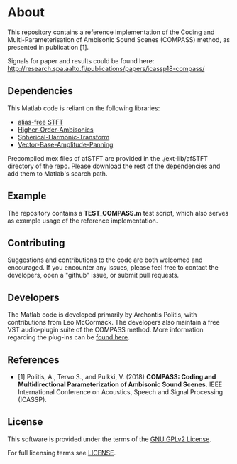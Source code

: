 # About

This repository contains a reference implementation of the Coding and Multi-Parameterisation of Ambisonic Sound Scenes (COMPASS) method, as presented in publication [1].

Signals for paper and results could be found here: http://research.spa.aalto.fi/publications/papers/icassp18-compass/

## Dependencies

This Matlab code is reliant on the following libraries:
* [alias-free STFT](https://github.com/jvilkamo/afSTFT)
* [Higher-Order-Ambisonics](https://github.com/polarch/Higher-Order-Ambisonics)
* [Spherical-Harmonic-Transform](https://github.com/polarch/Spherical-Harmonic-Transform)
* [Vector-Base-Amplitude-Panning](https://github.com/polarch/Vector-Base-Amplitude-Panning)

Precompiled mex files of afSTFT are provided in the ./ext-lib/afSTFT directory of the repo. Please download the rest of the dependencies and add them to Matlab's search path.

## Example

The repository contains a **TEST_COMPASS.m** test script, which also serves as example usage of the reference implementation.

## Contributing

Suggestions and contributions to the code are both welcomed and encouraged. 
If you encounter any issues, please feel free to contact the developers, open a "github" issue, or submit pull requests.

## Developers

The Matlab code is developed primarily by Archontis Politis, with contributions from Leo McCormack.
The developers also maintain a free VST audio-plugin suite of the COMPASS method. More information regarding the plug-ins can be [found here](https://leomccormack.github.io/sparta-site/docs/plugins/compass-suite/).

## References

* [1] Politis, A., Tervo S., and Pulkki, V. (2018) **COMPASS: Coding and Multidirectional Parameterization of Ambisonic Sound Scenes.** IEEE International Conference on Acoustics, Speech and Signal Processing (ICASSP).

## License

This software is provided under the terms of the [GNU GPLv2 License](https://choosealicense.com/licenses/gpl-2.0/).

For full licensing terms see [LICENSE](LICENSE).
